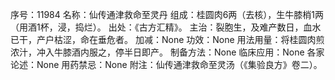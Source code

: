 序号：11984
名称：仙传通津救命至灵丹
组成：桂圆肉6两（去核），生牛膝梢1两（用酒1杯，浸，捣烂）。
出处：《古方汇精》。
主治：裂胞生，及难产数日，血水已干，产户枯涩，命在垂危者。
加减：None
功效：None
用法用量：将桂圆肉煎浓汁，冲入牛膝酒内服之，停半日即产。
制备方法：None
临床应用：None
各家论述：None
用药禁忌：None
附注：仙传通津救命至灵汤（《集验良方》卷二）。
